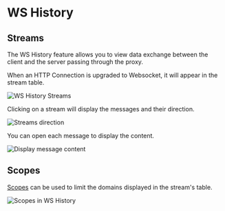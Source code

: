# WS History

## Streams

The WS History feature allows you to view data exchange between the client and the server passing through the proxy.

When an HTTP Connection is upgraded to Websocket, it will appear in the stream table.

![WS History Streams](/_images/ws_streams.png)

Clicking on a stream will display the messages and their direction.

![Streams direction](/_images/stream_direction.png)

You can open each message to display the content.

![Display message content](/_images/ws_message.png)

## Scopes

[Scopes](/features/overview/scope.md) can be used to limit the domains displayed in the stream's table.

![Scopes in WS History](/_images/scope_ws_history.png)
